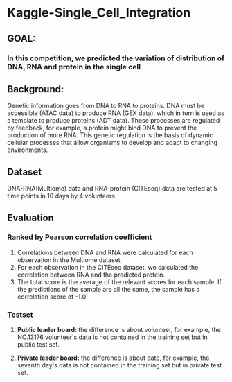 # Kaggle-Single_Cell_Integration
## GOAL: 
### In this competition, we predicted the variation of distribution of DNA, RNA and protein in the single cell  
## Background:
Genetic information goes from DNA to RNA to proteins. DNA must be accessible (ATAC data) to produce RNA (GEX data), which in turn is used as a template to produce proteins (ADT data). These processes are regulated by feedback, for example, a protein might bind DNA to prevent the production of more RNA. This genetic regulation is the basis of dynamic cellular processes that allow organisms to develop and adapt to changing environments.
## Dataset
DNA-RNA(Multiome) data and RNA-protein (CITEseq) data are tested at 5 time points in 10 days by 4 volunteers.
## Evaluation
### Ranked by Pearson correlation coefficient
1. Correlations between DNA and RNA were calculated for each observation in the Multiome dataset
2. For each observation in the CITEseq dataset, we calculated the correlation between RNA and the predicted protein.  
3. The total score is the average of the relevant scores for each sample. If the predictions of the sample are all the same, the sample has a correlation score of -1.0
### Testset
1. **Public leader board:**  the difference is about volunteer, for example, the NO.13176 volunteer's data is not contained in the training set but in public test set.  

2. **Private leader board:** the difference is about date, for example, the seventh day's data is not contained in the training set but in private test set.
